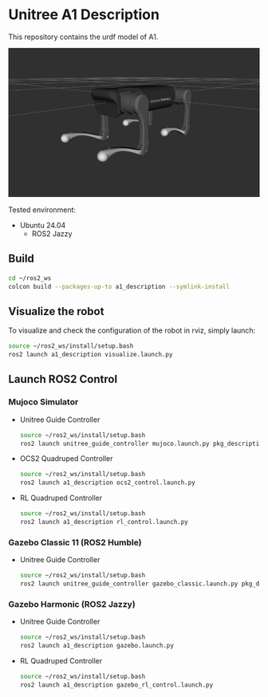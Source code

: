 # Unitree A1 Description
This repository contains the urdf model of A1.

![A1](../../../.images/a1.png)

Tested environment:
* Ubuntu 24.04
    * ROS2 Jazzy

## Build
```bash
cd ~/ros2_ws
colcon build --packages-up-to a1_description --symlink-install
```

## Visualize the robot
To visualize and check the configuration of the robot in rviz, simply launch:
```bash
source ~/ros2_ws/install/setup.bash
ros2 launch a1_description visualize.launch.py
```

## Launch ROS2 Control
### Mujoco Simulator
* Unitree Guide Controller
  ```bash
  source ~/ros2_ws/install/setup.bash
  ros2 launch unitree_guide_controller mujoco.launch.py pkg_description:=a1_description
  ```
* OCS2 Quadruped Controller
  ```bash
  source ~/ros2_ws/install/setup.bash
  ros2 launch a1_description ocs2_control.launch.py
  ```
* RL Quadruped Controller
  ```bash
  source ~/ros2_ws/install/setup.bash
  ros2 launch a1_description rl_control.launch.py
  ```

### Gazebo Classic 11 (ROS2 Humble)
* Unitree Guide Controller
  ```bash
  source ~/ros2_ws/install/setup.bash
  ros2 launch unitree_guide_controller gazebo_classic.launch.py pkg_description:=a1_description
  ```

### Gazebo Harmonic (ROS2 Jazzy)
* Unitree Guide Controller
  ```bash
  source ~/ros2_ws/install/setup.bash
  ros2 launch a1_description gazebo.launch.py
  ```
* RL Quadruped Controller
  ```bash
  source ~/ros2_ws/install/setup.bash
  ros2 launch a1_description gazebo_rl_control.launch.py
  ```